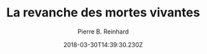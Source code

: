 ---
tmdb_id: '27730'
title: La revanche des mortes vivantes
original_title: La revanche des mortes vivantes
author: Pierre B. Reinhard
img_name: laRevancheDesMortesVivantes.jpg
release_date: '1987-09-16'
synopsis: >-
  Un motard déverse un produit douteux dans la citerne remplie de lait d'un
  camion. Par la suite, trois jeunes filles trouvent la mort en absorbant le
  blanc breuvage. La police pointe du doigt l'usine chimique de la région mais
  pour le directeur, il ne peut s'agir d'un produit de son usine. Un directeur
  pas très honnête, qui, pour gagner de l'argent, soudoie un homme afin qu'il
  s'occupe de se débarasser des déchêts chimiques de son usine. L'homme ne
  trouve rien de mieux que de déverser les déchets dans le cimetière. Ce qui va
  provoquer la résurrection des trois jeunes filles, qui vont ensemble accomplir
  une effroyable vengeance...
tags: 
- Horreur 
- Érotique
category:
- Films
youtube_url: 'https://www.youtube.com/watch?v=K7LrjbWUZkQ'
vimeo_url: ''
archive_url: ''
dailymotion_url: //www.dailymotion.com/embed/video/x1qinuw
cast: >-
  Cornélia Wilms,Véronique Catanzaro,Patrick Guillemin,Kathryn Charly,Sylvie
  Novak
crew: Pierre B. Reinhard
imdb_id: tt0091847
adult: 'false'
date: '2018-03-30T14:39:30.230Z'
threadClosed: 'false'
slug: la-revanche-des-mortes-vivantes
---